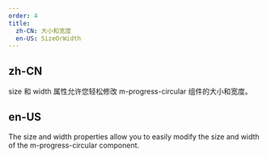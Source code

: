 ```yaml
---
order: 4
title:
  zh-CN: 大小和宽度
  en-US: SizeOrWidth
---
```


## zh-CN

size 和 width 属性允许您轻松修改 m-progress-circular 组件的大小和宽度。

## en-US

The size and width properties allow you to easily modify the size and width of the m-progress-circular component.
